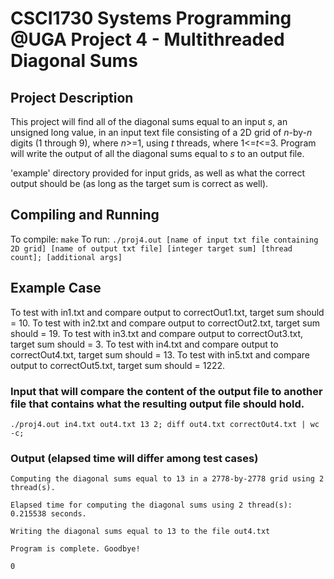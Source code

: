 # CSCI1730 Systems Programming @UGA Project 4 - Multithreaded Diagonal Sums

## Project Description
This project will find all of the diagonal sums equal to an input *s*, an unsigned long value, in an input text file consisting of a 2D grid of *n*-by-*n* digits (1 through 9), where *n*>=1, using *t* threads, where 1<=*t*<=3. Program will write the output of all the diagonal sums equal to *s* to an output file. 

'example' directory provided for input grids, as well as what the correct output should be (as long as the target sum is correct as well).

## Compiling and Running
To compile: `make`
To run: `./proj4.out [name of input txt file containing 2D grid] [name of output txt file] [integer target sum] [thread count]; [additional args]`

## Example Case
To test with in1.txt and compare output to correctOut1.txt, target sum should = 10.
To test with in2.txt and compare output to correctOut2.txt, target sum should = 19.
To test with in3.txt and compare output to correctOut3.txt, target sum should = 3.
To test with in4.txt and compare output to correctOut4.txt, target sum should = 13.
To test with in5.txt and compare output to correctOut5.txt, target sum should = 1222.

### Input that will compare the content of the output file to another file that contains what the resulting output file should hold.

`./proj4.out in4.txt out4.txt 13 2; diff out4.txt correctOut4.txt | wc -c;`

### Output (elapsed time will differ among test cases)
`Computing the diagonal sums equal to 13 in a 2778-by-2778 grid using 2 thread(s).`

`Elapsed time for computing the diagonal sums using 2 thread(s): 0.215538 seconds.`

`Writing the diagonal sums equal to 13 to the file out4.txt`

`Program is complete. Goodbye!`

`0 `
